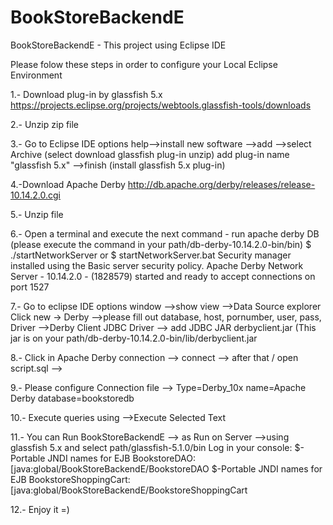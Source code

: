 # BookStoreBackendE
BookStoreBackendE - This project using Eclipse IDE

Please folow these steps in order to configure your Local Eclipse Environment

1.- Download plug-in by glassfish 5.x
https://projects.eclipse.org/projects/webtools.glassfish-tools/downloads

2.- Unzip zip file 

3.- Go to Eclipse IDE options help-->install new software -->add -->select Archive (select download glassfish plug-in unzip) add plug-in name "glassfish 5.x" -->finish (install glassfish 5.x plug-in)

4.-Download Apache Derby 
http://db.apache.org/derby/releases/release-10.14.2.0.cgi

5.- Unzip file

6.- Open a terminal and execute the next command - run apache derby DB 
(please execute the command in your path/db-derby-10.14.2.0-bin/bin)
$ ./startNetworkServer  or $ startNetworkServer.bat
Security manager installed using the Basic server security policy. 
Apache Derby Network Server - 10.14.2.0 - (1828579) started and ready to accept connections on port 1527

7.- Go to eclipse IDE options window -->show view -->Data Source explorer
Click new -> Derby -->please fill out database, host, pornumber, user, pass, Driver -->Derby Client JDBC Driver --> add JDBC JAR derbyclient.jar (This jar is on your path/db-derby-10.14.2.0-bin/lib/derbyclient.jar

8.- Click in Apache Derby connection --> connect --> after that / open script.sql -->

9.- Please configure Connection file --> Type=Derby_10x name=Apache Derby database=bookstoredb

10.- Execute queries using -->Execute Selected Text

11.- You can Run BookStoreBackendE --> as Run on Server -->using glassfish 5.x and select path/glassfish-5.1.0/bin
Log in your console:
 $-Portable JNDI names for EJB BookstoreDAO: [java:global/BookStoreBackendE/BookstoreDAO
 $-Portable JNDI names for EJB BookstoreShoppingCart: [java:global/BookStoreBackendE/BookstoreShoppingCart

12.- Enjoy it =)




